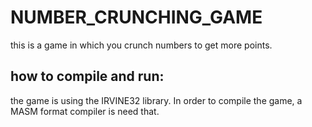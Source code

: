 # NUMBER_CRUNCHING_GAME
this is a game in which you crunch numbers to get more points.

## how to compile and run:
the game is using the IRVINE32 library. In order to compile the game, a MASM format compiler is need that.